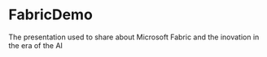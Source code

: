 # FabricDemo


The presentation used to share about Microsoft Fabric and the inovation in the era of the AI
